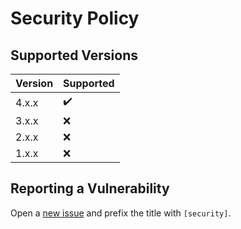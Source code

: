 # Security Policy

## Supported Versions

| Version | Supported          |
|---------|--------------------|
| 4.x.x   | :heavy_check_mark: |
| 3.x.x   | :x:                |
| 2.x.x   | :x:                |
| 1.x.x   | :x:                |

## Reporting a Vulnerability

Open a [new issue](https://github.com/soywod/react-pin-field/issues) and prefix the title with `[security]`.
